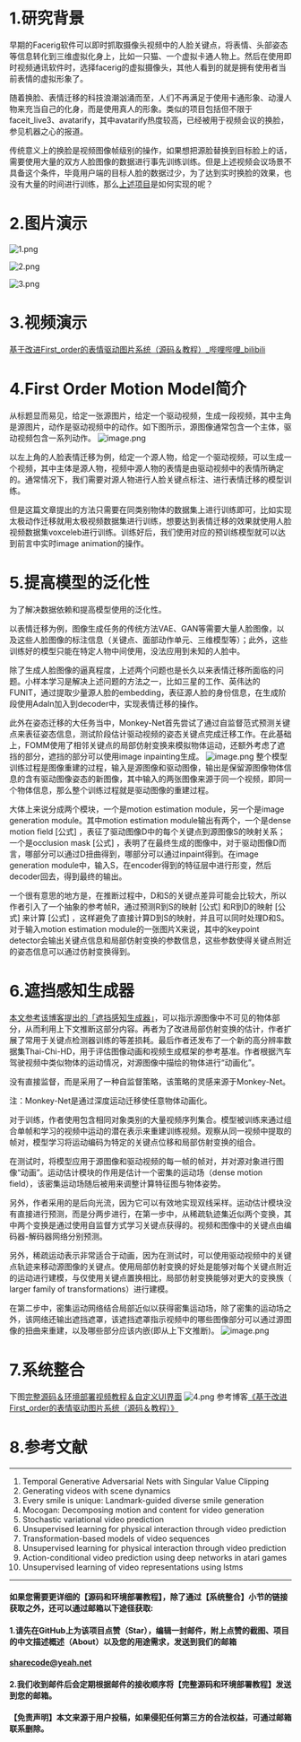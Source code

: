 ﻿# 1.研究背景
早期的Facerig软件可以即时抓取摄像头视频中的人脸关键点，将表情、头部姿态等信息转化到三维虚拟化身上，比如一只猫、一个虚拟卡通人物上。然后在使用即时视频通讯软件时，选择facerig的虚拟摄像头，其他人看到的就是拥有使用者当前表情的虚拟形象了。

随着换脸、表情迁移的科技浪潮汹涌而至，人们不再满足于使用卡通形象、动漫人物来充当自己的化身，而是使用真人的形象。类似的项目包括但不限于faceit_live3、avatarify，其中avatarify热度较高，已经被用于视频会议的换脸，参见机器之心的报道。

传统意义上的换脸是视频图像帧级别的操作，如果想把源脸替换到目标脸上的话，需要使用大量的双方人脸图像的数据进行事先训练训练。但是上述视频会议场景不具备这个条件，毕竟用户端的目标人脸的数据过少，为了达到实时换脸的效果，也没有大量的时间进行训练，那么[上述项目](https://mbd.pub/o/bread/Y5yWmp9v)是如何实现的呢？

# 2.图片演示
![1.png](694f874c6fc149c84cb796cbcd0c3bdd.png)

![2.png](1672b4b0c7dbd247090375e1076a6235.png)

![3.png](75c25320716ce1f956fdaecd0c6bc918.png)

# 3.视频演示
[基于改进First_order的表情驱动图片系统（源码＆教程）_哔哩哔哩_bilibili](https://www.bilibili.com/video/BV1kg411v7b6/?spm_id_from=333.999.0.0&vd_source=bc9aec86d164b67a7004b996143742dc)

# 4.First Order Motion Model简介
从标题显而易见，给定一张源图片，给定一个驱动视频，生成一段视频，其中主角是源图片，动作是驱动视频中的动作。如下图所示，源图像通常包含一个主体，驱动视频包含一系列动作。
![image.png](b393063f32319e2aae3cfe856f97db05.png)

以左上角的人脸表情迁移为例，给定一个源人物，给定一个驱动视频，可以生成一个视频，其中主体是源人物，视频中源人物的表情是由驱动视频中的表情所确定的。通常情况下，我们需要对源人物进行人脸关键点标注、进行表情迁移的模型训练。

但是这篇文章提出的方法只需要在同类别物体的数据集上进行训练即可，比如实现太极动作迁移就用太极视频数据集进行训练，想要达到表情迁移的效果就使用人脸视频数据集voxceleb进行训练。训练好后，我们使用对应的预训练模型就可以达到前言中实时image animation的操作。

# 5.提高模型的泛化性

为了解决数据依赖和提高模型使用的泛化性。

以表情迁移为例，图像生成任务的传统方法VAE、GAN等需要大量人脸图像，以及这些人脸图像的标注信息（关键点、面部动作单元、三维模型等）；此外，这些训练好的模型只能在特定人物中间使用，没法应用到未知的人脸中。

除了生成人脸图像的逼真程度，上述两个问题也是长久以来表情迁移所面临的问题。小样本学习是解决上述问题的方法之一，比如三星的工作、英伟达的FUNIT，通过提取少量源人脸的embedding，表征源人脸的身份信息，在生成阶段使用AdaIn加入到decoder中，实现表情迁移的操作。

此外在姿态迁移的大任务当中，Monkey-Net首先尝试了通过自监督范式预测关键点来表征姿态信息，测试阶段估计驱动视频的姿态关键点完成迁移工作。在此基础上，FOMM使用了相邻关键点的局部仿射变换来模拟物体运动，还额外考虑了遮挡的部分，遮挡的部分可以使用image inpainting生成。
![image.png](34e5af3e70da7ed2ed4be3207cf05633.png)
整个模型训练过程是图像重建的过程，输入是源图像和驱动图像，输出是保留源图像物体信息的含有驱动图像姿态的新图像，其中输入的两张图像来源于同一个视频，即同一个物体信息，那么整个训练过程就是驱动图像的重建过程。

大体上来说分成两个模块，一个是motion estimation module，另一个是image generation module。其中motion estimation module输出有两个，一个是dense motion field [公式] ，表征了驱动图像D中的每个关键点到源图像S的映射关系；一个是occlusion mask [公式] ，表明了在最终生成的图像中，对于驱动图像D而言，哪部分可以通过D扭曲得到，哪部分可以通过inpaint得到。在image generation module中，输入S，在encoder得到的特征层中进行形变，然后decoder回去，得到最终的输出。

一个很有意思的地方是，在推断过程中，D和S的关键点差异可能会比较大，所以作者引入了一个抽象的参考帧R，通过预测R到S的映射 [公式] 和R到D的映射 [公式] 来计算 [公式] ，这样避免了直接计算D到S的映射，并且可以同时处理D和S。对于输入motion estimation module的一张图片X来说，其中的keypoint detector会输出关键点信息和局部仿射变换的参数信息，这些参数使得关键点附近的姿态信息可以通过仿射变换得到。

# 6.遮挡感知生成器
[本文参考该博客提出的「遮挡感知生成器」](https://afdian.net/item?plan_id=0494613a68ab11ed818e52540025c377)，可以指示源图像中不可见的物体部分，从而利用上下文推断这部分内容。再者为了改进局部仿射变换的估计，作者扩展了常用于关键点检测器训练的等差损耗。最后作者还发布了一个新的高分辨率数据集Thai-Chi-HD，用于评估图像动画和视频生成框架的参考基准。作者根据汽车驾驶视频中类似物体的运动情况，对源图像中描绘的物体进行“动画化”。

没有直接监督，而是采用了一种自监督策略，该策略的灵感来源于Monkey-Net。

注：Monkey-Net是通过深度运动迁移使任意物体动画化。

对于训练，作者使用包含相同对象类别的大量视频序列集合。模型被训练来通过组合单帧和学习的视频中运动的潜在表示来重建训练视频。观察从同一视频中提取的帧对，模型学习将运动编码为特定的关键点位移和局部仿射变换的组合。

在测试时，将模型应用于源图像和驱动视频的每一帧的帧对，并对源对象进行图像“动画”。运动估计模块的作用是估计一个密集的运动场（dense motion field），该密集运动场随后被用来调整计算特征图与物体姿势。

另外，作者采用的是后向光流，因为它可以有效地实现双线采样。运动估计模块没有直接进行预测，而是分两步进行，在第一步中，从稀疏轨迹集近似两个变换，其中两个变换是通过使用自监督方式学习关键点获得的。视频和图像中的关键点由编码器-解码器网络分别预测。

另外，稀疏运动表示非常适合于动画，因为在测试时，可以使用驱动视频中的关键点轨迹来移动源图像的关键点。使用局部仿射变换的好处是能够对每个关键点附近的运动进行建模，与仅使用关键点置换相比，局部仿射变换能够对更大的变换族（ larger family of transformations）进行建模。

在第二步中，密集运动网络结合局部近似以获得密集运动场，除了密集的运动场之外，该网络还输出遮挡遮罩，该遮挡遮罩指示视频中的哪些图像部分可以通过源图像的扭曲来重建，以及哪些部分应该内嵌(即从上下文推断)。
![image.png](97703a18f0e258ef128de73a07ec56f3.png)

# 7.系统整合
下图[完整源码＆环境部署视频教程＆自定义UI界面](https://s.xiaocichang.com/s/04573f)
![4.png](f711134e0466bb9f6967a63ee47103cb.png)
参考博客[《基于改进First_order的表情驱动图片系统（源码＆教程）》](https://mbd.pub/o/qunma/work)

# 8.参考文献
***
1. Temporal Generative Adversarial Nets with Singular Value Clipping
2. Generating videos with scene dynamics
3. Every smile is unique: Landmark-guided diverse smile generation
4. Mocogan: Decomposing motion and content for video generation
5. Stochastic variational video prediction
6. Unsupervised learning for physical interaction through video prediction
7. Transformation-based models of video sequences
8. Unsupervised learning for physical interaction through video prediction
9. Action-conditional video prediction using deep networks in atari games
10. Unsupervised learning of video representations using lstms


---
#### 如果您需要更详细的【源码和环境部署教程】，除了通过【系统整合】小节的链接获取之外，还可以通过邮箱以下途径获取:
#### 1.请先在GitHub上为该项目点赞（Star），编辑一封邮件，附上点赞的截图、项目的中文描述概述（About）以及您的用途需求，发送到我们的邮箱
#### sharecode@yeah.net
#### 2.我们收到邮件后会定期根据邮件的接收顺序将【完整源码和环境部署教程】发送到您的邮箱。
#### 【免责声明】本文来源于用户投稿，如果侵犯任何第三方的合法权益，可通过邮箱联系删除。